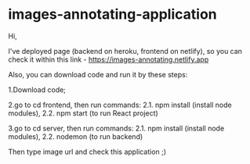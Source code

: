 # images-annotating-application

Hi,

I've deployed page (backend on heroku, frontend on netlify), so you can check it within this link - https://images-annotating.netlify.app

Also, you can download code and run it by these steps:

1.Download code;

2.go to cd frontend, then run commands: 2.1. npm install (install node modules), 2.2. npm start (to run React project) 

3.go to cd server, then run commands: 2.1. npm install (install node modules), 2.2. nodemon (to run backend) 

Then type image url and check this application ;)





